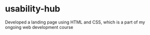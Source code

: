 # usability-hub
Developed a landing page using HTML and CSS, which is a part of my ongoing web development course
